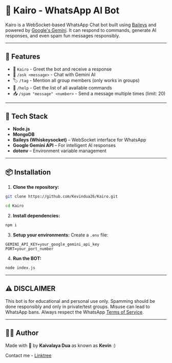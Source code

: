 # 🤖 Kairo - WhatsApp AI Bot

Kairo is a WebSocket-based WhatsApp Chat bot built using [Baileys](https://github.com/WhiskeySockets/Baileys) and powered by [Google's Gemini](https://ai.google.dev/gemini-api/docs). It can respond to commands, generate AI responses, and even spam fun messages responsibly. 

---

## 🚀 Features

- 👋 `Kairo` - Greet the bot and receive a response  
- 🤖 `/ask <message>` - Chat with Gemini AI  
- 🏷️ `/tag` - Mention all group members (only works in groups)
- 📖 `/help` - Get the list of all available commands 
- 📤 `/spam "message" <number>` - Send a message multiple times (limit: 20)

---

## 🧠 Tech Stack

- **Node.js**
- **MongoDB**
- **Baileys (Whiskeysocket)** – WebSocket interface for WhatsApp
- **Google Gemini API** – For intelligent AI responses
- **dotenv** – Environment variable management

---

## 📦 Installation

1. **Clone the repository:**
```bash
git clone https://github.com/Kevindua26/Kairo.git

cd Kairo
```

2. **Install dependencies:**
```bash
npm i
```

3. **Setup your environments:**
Create a `.env` file:
```env
GEMINI_API_KEY=your_google_gemini_api_key
PORT=your_port_number
```

4. **Run the BOT:**
```bash 
node index.js
```

---

## ⚠️ DISCLAIMER
This bot is for educational and personal use only. Spamming should be done responsibly and only in private/test groups. Misuse can lead to WhatsApp bans. Always respect the WhatsApp [Terms of Service](https://www.whatsapp.com/legal/terms-of-service).

---

## 🧑‍💻 Author
Made with 💙 by **Kaivalaya Dua** as known as **Kevin** :)

Contact me - [Linktree](https://linktr.ee/kevindua26?utm_source=linktree_profile_share&ltsid=a223b61f-5c64-4827-b465-e388f3e07dea)